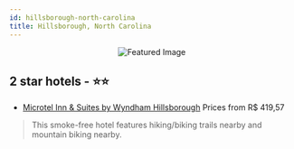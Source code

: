 ```yaml
---
id: hillsborough-north-carolina
title: Hillsborough, North Carolina
---
```


<center><img src="https://i.travelapi.com/hotels/1000000/530000/523200/523167/36306d1a_z.jpg" alt="Featured Image" /></center>


##  2 star hotels - ⭐️⭐️

-    [Microtel Inn & Suites by Wyndham Hillsborough](https://us.hurb.com/hotels/hillsborough/microtel-inn-suites-by-wyndham-hillsborough-JNP-JP154801?cmp=18055) Prices from R$ 419,57
   > This smoke-free hotel features hiking/biking trails nearby and mountain biking nearby.

